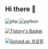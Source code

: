 ## Hi there 👋

![php](https://img.shields.io/badge/PHP-777BB4?style=for-the-badge&logo=php&logoColor=white)
![python](https://img.shields.io/badge/Python-3776AB?style=for-the-badge&logo=python&logoColor=white)

[![Tistory's Badge](https://github-readme-tistory-card.vercel.app/api/badge?name=TtOsUn%20&theme=vue)](https://x-ttosun.tistory.com/)

[![Solved.ac
프로필](http://mazassumnida.wtf/api/v2/generate_badge?boj=ttosun)](https://solved.ac/ttosun)

<!--
**X-TtOsUn/X-TtOsUn** is a ✨ _special_ ✨ repository because its `README.md` (this file) appears on your GitHub profile.

Here are some ideas to get you started:

- 🔭 I’m currently working on ...
- 🌱 I’m currently learning ...
- 👯 I’m looking to collaborate on ...
- 🤔 I’m looking for help with ...
- 💬 Ask me about ...
- 📫 How to reach me: ...
- 😄 Pronouns: ...
- ⚡ Fun fact: ...
-->
